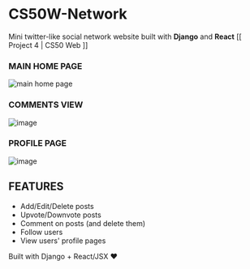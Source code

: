 # CS50W-Network
Mini twitter-like social network website built with **Django** and **React** [[ Project 4 | CS50 Web ]]

### MAIN HOME PAGE
![main home page](https://user-images.githubusercontent.com/31612100/203894034-eb2f5c2c-cff2-4c44-81fd-f999e83d8bf4.png)

### COMMENTS VIEW
![image](https://user-images.githubusercontent.com/31612100/203894601-12a38b9c-1028-40dd-981c-9bb26dedecb5.png)

### PROFILE PAGE
![image](https://user-images.githubusercontent.com/31612100/203896346-3cf68466-51df-4b85-bc9e-fdaa420e92f3.png)

## FEATURES
* Add/Edit/Delete posts
* Upvote/Downvote posts
* Comment on posts (and delete them)
* Follow users
* View users' profile pages

Built with Django + React/JSX :heart:
